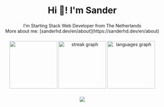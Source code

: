 <h1 align="center">Hi 👋! I'm Sander</h1>

###

<p align="center">I'm Starting Stack Web Developer from The Netherlands <br>
  More about me: [sanderhd.dev/en/about](https://sanderhd.dev/en/about)
</p>



###

<div align="center">
  <img src="https://github-readme-stats.vercel.app/api?username=sanderhoudijk&theme=github_dark&show_icons=true" height="150"/>
  <img src="https://streak-stats.demolab.com?user=sanderhoudijk&locale=en&mode=daily&theme=github_dark&hide_border=false&border_radius=5" height="150" alt="streak graph"  />
  <img src="https://github-readme-stats.vercel.app/api/top-langs?username=sanderhoudijk&locale=en&hide_title=false&layout=compact&card_width=320&langs_count=5&theme=github_dark&hide_border=false" height="150" alt="languages graph"  />
</div>

###

<div align="center">
  <img src="https://skillicons.dev/icons?i=js,html,css,figma,blender,discordjs,vscode"/>
</div>
